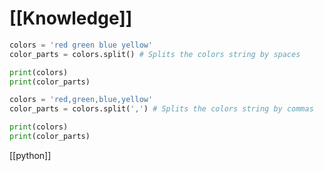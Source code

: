 # [[Knowledge]]

```python
colors = 'red green blue yellow'
color_parts = colors.split() # Splits the colors string by spaces

print(colors)
print(color_parts)
```

```python
colors = 'red,green,blue,yellow'
color_parts = colors.split(',') # Splits the colors string by commas

print(colors)
print(color_parts)
```

[[python]]
